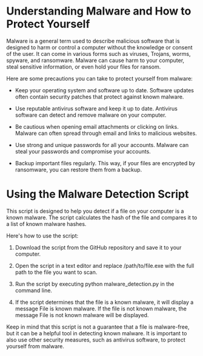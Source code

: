 # Understanding Malware and How to Protect Yourself

Malware is a general term used to describe malicious software that is designed to harm or control a computer without the knowledge or consent of the user. It can come in various forms such as viruses, Trojans, worms, spyware, and ransomware. Malware can cause harm to your computer, steal sensitive information, or even hold your files for ransom.

Here are some precautions you can take to protect yourself from malware:

- Keep your operating system and software up to date. Software updates often contain security patches that protect against known malware.

- Use reputable antivirus software and keep it up to date. Antivirus software can detect and remove malware on your computer.

- Be cautious when opening email attachments or clicking on links. Malware can often spread through email and links to malicious websites.

- Use strong and unique passwords for all your accounts. Malware can steal your passwords and compromise your accounts.

- Backup important files regularly. This way, if your files are encrypted by ransomware, you can restore them from a backup.

# Using the Malware Detection Script

This script is designed to help you detect if a file on your computer is a known malware. The script calculates the hash of the file and compares it to a list of known malware hashes.

Here's how to use the script:

1. Download the script from the GitHub repository and save it to your computer.

2. Open the script in a text editor and replace /path/to/file.exe with the full path to the file you want to scan.

3. Run the script by executing python malware_detection.py in the command line.

4. If the script determines that the file is a known malware, it will display a message File is known malware. If the file is not known malware, the message File is not known malware will be displayed.

Keep in mind that this script is not a guarantee that a file is malware-free, but it can be a helpful tool in detecting known malware. It is important to also use other security measures, such as antivirus software, to protect yourself from malware.
